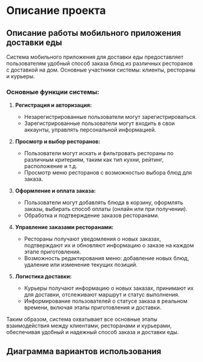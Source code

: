 # Описание проекта
## Описание работы мобильного приложения доставки еды
Система мобильного приложения для доставки еды предоставляет пользователям удобный способ заказа блюд из различных ресторанов с доставкой на дом. Основные участники системы: клиенты, рестораны и курьеры.

### Основные функции системы:

1. **Регистрация и авторизация:**
   - Незарегистрированные пользователи могут зарегистрироваться.
   - Зарегистрированные пользователи могут входить в свои аккаунты, управлять персональной информацией.

2. **Просмотр и выбор ресторанов:**
   - Пользователи могут искать и фильтровать рестораны по различным критериям, таким как тип кухни, рейтинг, расположение и т.д.
   - Просмотр меню ресторанов с возможностью выбора блюд для заказа.

3. **Оформление и оплата заказа:**
   - Пользователи могут добавлять блюда в корзину, оформлять заказы, выбирать способ оплаты (онлайн или при получении).
   - Обработка и подтверждение заказов ресторанами.

4. **Управление заказами ресторанами:**
   - Рестораны получают уведомления о новых заказах, подтверждают их и обновляют информацию о заказе на каждом этапе приготовления.
   - Возможность редактирования меню: добавление новых блюд, удаление или изменение текущих позиций.

5. **Логистика доставки:**
   - Курьеры получают информацию о новых заказах, принимают их для доставки, отслеживают маршрут и статус выполнения.
   - Информирование пользователей о статусе заказа в реальном времени, включая этапы приготовления и доставки.

Таким образом, система охватывает все основные этапы взаимодействия между клиентами, ресторанами и курьерами, обеспечивая удобный и надежный способ заказа и доставки еды.
## Диаграмма вариантов использования
